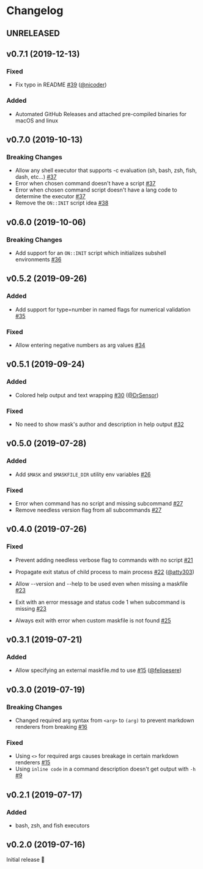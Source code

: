 # Changelog

## UNRELEASED

## v0.7.1 (2019-12-13)

### Fixed

- Fix typo in README [#39](https://github.com/jakedeichert/mask/pull/39) ([@nicoder](https://github.com/nicoder))

### Added

- Automated GitHub Releases and attached pre-compiled binaries for macOS and linux

## v0.7.0 (2019-10-13)

### Breaking Changes

- Allow any shell executor that supports -c evaluation (sh, bash, zsh, fish, dash, etc...) [#37](https://github.com/jakedeichert/mask/pull/37)
- Error when chosen command doesn't have a script [#37](https://github.com/jakedeichert/mask/pull/37)
- Error when chosen command script doesn't have a lang code to determine the executor [#37](https://github.com/jakedeichert/mask/pull/37)
- Remove the `ON::INIT` script idea [#38](https://github.com/jakedeichert/mask/pull/38)

## v0.6.0 (2019-10-06)

### Breaking Changes

- Add support for an `ON::INIT` script which initializes subshell environments [#36](https://github.com/jakedeichert/mask/pull/36)

## v0.5.2 (2019-09-26)

### Added

- Add support for type=number in named flags for numerical validation [#35](https://github.com/jakedeichert/mask/pull/35)

### Fixed

- Allow entering negative numbers as arg values [#34](https://github.com/jakedeichert/mask/pull/34)

## v0.5.1 (2019-09-24)

### Added

- Colored help output and text wrapping [#30](https://github.com/jakedeichert/mask/pull/30) ([@DrSensor](https://github.com/DrSensor))

### Fixed

- No need to show mask's author and description in help output [#32](https://github.com/jakedeichert/mask/pull/32)

## v0.5.0 (2019-07-28)

### Added

- Add `$MASK` and `$MASKFILE_DIR` utility env variables [#26](https://github.com/jakedeichert/mask/pull/26)

### Fixed

- Error when command has no script and missing subcommand [#27](https://github.com/jakedeichert/mask/pull/27)
- Remove needless version flag from all subcommands [#27](https://github.com/jakedeichert/mask/pull/27)

## v0.4.0 (2019-07-26)

### Fixed

- Prevent adding needless verbose flag to commands with no script [#21](https://github.com/jakedeichert/mask/pull/21)

- Propagate exit status of child process to main process [#22](https://github.com/jakedeichert/mask/pull/22) ([@atty303](https://github.com/atty303))

- Allow --version and --help to be used even when missing a maskfile [#23](https://github.com/jakedeichert/mask/pull/23)

- Exit with an error message and status code 1 when subcommand is missing [#23](https://github.com/jakedeichert/mask/pull/23)

- Always exit with error when custom maskfile is not found [#25](https://github.com/jakedeichert/mask/pull/25)

## v0.3.1 (2019-07-21)

### Added

- Allow specifying an external maskfile.md to use [#15](https://github.com/jakedeichert/mask/pull/19) ([@felipesere](https://github.com/felipesere))

## v0.3.0 (2019-07-19)

### Breaking Changes

- Changed required arg syntax from `<arg>` to `(arg)` to prevent markdown renderers from breaking [#16](https://github.com/jakedeichert/mask/pull/16)

### Fixed

- Using `<>` for required args causes breakage in certain markdown renderers [#15](https://github.com/jakedeichert/mask/issues/15)
- Using `inline code` in a command description doesn't get output with `-h` [#9](https://github.com/jakedeichert/mask/issues/9)

## v0.2.1 (2019-07-17)

### Added

- bash, zsh, and fish executors

## v0.2.0 (2019-07-16)

Initial release 🎉
